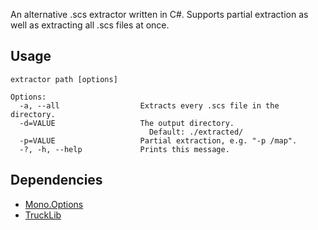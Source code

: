 An alternative .scs extractor written in C#. Supports partial extraction as well as extracting all .scs files at once.

## Usage
```
extractor path [options]

Options:
  -a, --all                  Extracts every .scs file in the directory.
  -d=VALUE                   The output directory.
                               Default: ./extracted/
  -p=VALUE                   Partial extraction, e.g. "-p /map".
  -?, -h, --help             Prints this message.
```

## Dependencies
* [Mono.Options](https://www.nuget.org/packages/Mono.Options/)
* [TruckLib](https://github.com/sk-zk/TruckLib/)

